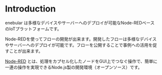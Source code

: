 # Introduction

enebular は多様なデバイスやサーバーへのデプロイが可能なNode-REDベースのIoTプラットフォームです。

Node-REDを使ってフローの開発が出来ます。開発したフローは多様なデバイスやサーバーへのデプロイが可能です。フローを公開することで事例への活用を促すことが出来ます。

[Node-RED](https://nodered.org/) とは、処理をカプセル化したノードをGUI上でつなぐ操作で、簡単に一連の操作を実現できるNode.js製の開発環境（オープンソース）です。
